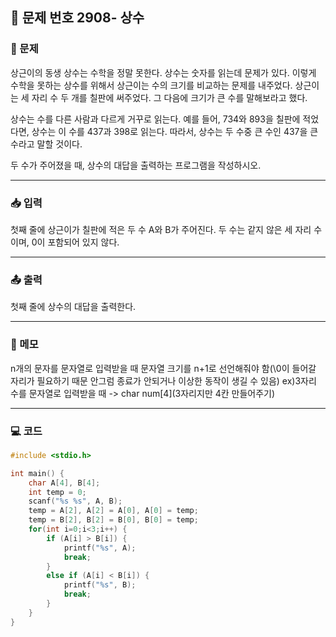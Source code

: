 ## 📝 문제 번호 2908- 상수 

### 📌 문제
상근이의 동생 상수는 수학을 정말 못한다. 상수는 숫자를 읽는데 문제가 있다. 이렇게 수학을 못하는 상수를 위해서 상근이는 수의 크기를 비교하는 문제를 내주었다. 상근이는 세 자리 수 두 개를 칠판에 써주었다. 그 다음에 크기가 큰 수를 말해보라고 했다.

상수는 수를 다른 사람과 다르게 거꾸로 읽는다. 예를 들어, 734와 893을 칠판에 적었다면, 상수는 이 수를 437과 398로 읽는다. 따라서, 상수는 두 수중 큰 수인 437을 큰 수라고 말할 것이다.

두 수가 주어졌을 때, 상수의 대답을 출력하는 프로그램을 작성하시오.

---

### 📥 입력
첫째 줄에 상근이가 칠판에 적은 두 수 A와 B가 주어진다. 두 수는 같지 않은 세 자리 수이며, 0이 포함되어 있지 않다.

---

### 📤 출력
첫째 줄에 상수의 대답을 출력한다.

---

### 📝 메모
n개의 문자를 문자열로 입력받을 때 문자열 크기를 n+1로 선언해줘야 함(\0이 들어갈 자리가 필요하기 때문 안그럼 종료가 안되거나 이상한 동작이 생길 수 있음)
ex)3자리 수를 문자열로 입력받을 때 -> char num[4](3자리지만 4칸 만들어주기)


---

### 💻 코드
```c
#include <stdio.h>

int main() {
    char A[4], B[4];
    int temp = 0;
    scanf("%s %s", A, B);
    temp = A[2], A[2] = A[0], A[0] = temp;
    temp = B[2], B[2] = B[0], B[0] = temp;
    for(int i=0;i<3;i++) {
        if (A[i] > B[i]) {
            printf("%s", A);
            break;
        }
        else if (A[i] < B[i]) {
            printf("%s", B);
            break;
        }
    }
}
```
